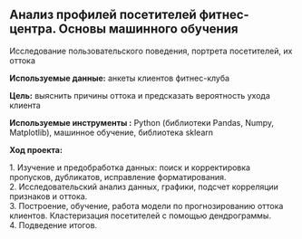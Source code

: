 ## Анализ профилей посетителей фитнес-центра. Основы машинного обучения

Исследование пользовательского поведения, портрета посетителей, их оттока

<P> <B> Используемые данные:</B> анкеты клиентов фитнес-клуба </P>
<P> <B>Цель:</B>  выяснить причины оттока и предсказать вероятность ухода клиента </P>  
<P> <B> Используемые инструменты :</B> Python (библиотеки Pandas, Numpy, Matplotlib), машинное обучение, библиотека sklearn</P>
<P><B>Ход проекта:</B></P>
<P>   1. Изучение и предобработка данных: поиск и корректировка пропусков, дубликатов, исправление форматирования.
    <BR> 2. Исследовательский анализ данных, графики, подсчет корреляции признаков и оттока.
    <BR> 3. Построение, обучение, работа модели по прогнозированию оттока клиентов. Кластеризация посетителей с помощью дендрограммы.
    <BR> 4. Подведение итогов.
<BR></P>
